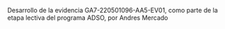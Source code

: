 Desarrollo de la evidencia GA7-220501096-AA5-EV01, como parte de la etapa lectiva del programa ADSO, por Andres Mercado
